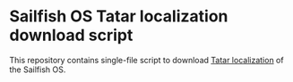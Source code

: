 # Sailfish OS Tatar localization download script

This repository contains single-file script to download [Tatar localization](https://translate.sailfishos.org/tt/) of the Sailfish OS.